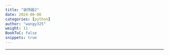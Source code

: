 ```yaml
---
title: "装饰器2"
date: 2024-06-06
categories: [python]
author: "wangy325"
weight: 11
BookToC: false
snippets: true
---
```



---
